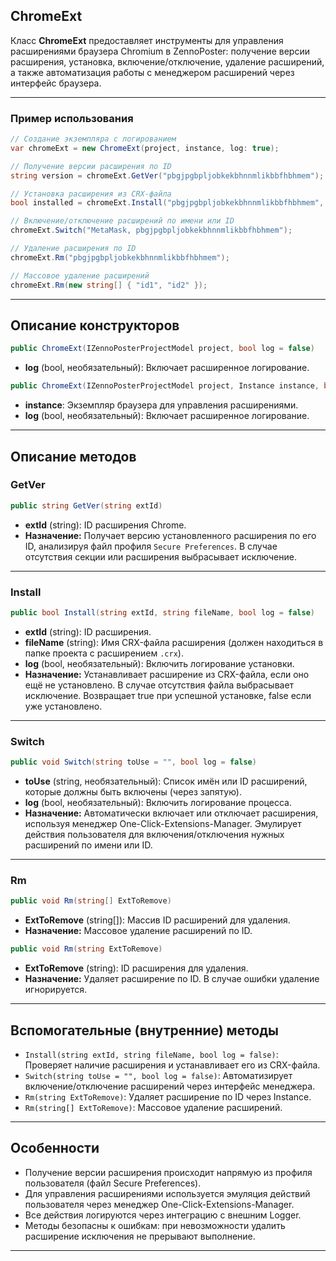

## ChromeExt

Класс **ChromeExt** предоставляет инструменты для управления расширениями браузера Chromium в ZennoPoster: получение версии расширения, установка, включение/отключение, удаление расширений, а также автоматизация работы с менеджером расширений через интерфейс браузера.

---

### Пример использования

```csharp
// Создание экземпляра с логированием
var chromeExt = new ChromeExt(project, instance, log: true);

// Получение версии расширения по ID
string version = chromeExt.GetVer("pbgjpgbpljobkekbhnnmlikbbfhbhmem");

// Установка расширения из CRX-файла
bool installed = chromeExt.Install("pbgjpgbpljobkekbhnnmlikbbfhbhmem", "One-Click-Extensions-Manager.crx");

// Включение/отключение расширений по имени или ID
chromeExt.Switch("MetaMask, pbgjpgbpljobkekbhnnmlikbbfhbhmem");

// Удаление расширения по ID
chromeExt.Rm("pbgjpgbpljobkekbhnnmlikbbfhbhmem");

// Массовое удаление расширений
chromeExt.Rm(new string[] { "id1", "id2" });
```


---

## Описание конструкторов

```csharp
public ChromeExt(IZennoPosterProjectModel project, bool log = false)
```

- **log** (bool, необязательный): Включает расширенное логирование.

```csharp
public ChromeExt(IZennoPosterProjectModel project, Instance instance, bool log = false)
```

- **instance**: Экземпляр браузера для управления расширениями.
- **log** (bool, необязательный): Включает расширенное логирование.

---

## Описание методов

### GetVer

```csharp
public string GetVer(string extId)
```

- **extId** (string): ID расширения Chrome.
- **Назначение:**
Получает версию установленного расширения по его ID, анализируя файл профиля `Secure Preferences`.
В случае отсутствия секции или расширения выбрасывает исключение.

---

### Install

```csharp
public bool Install(string extId, string fileName, bool log = false)
```

- **extId** (string): ID расширения.
- **fileName** (string): Имя CRX-файла расширения (должен находиться в папке проекта с расширением `.crx`).
- **log** (bool, необязательный): Включить логирование установки.
- **Назначение:**
Устанавливает расширение из CRX-файла, если оно ещё не установлено.
В случае отсутствия файла выбрасывает исключение.
Возвращает true при успешной установке, false если уже установлено.

---

### Switch

```csharp
public void Switch(string toUse = "", bool log = false)
```

- **toUse** (string, необязательный): Список имён или ID расширений, которые должны быть включены (через запятую).
- **log** (bool, необязательный): Включить логирование процесса.
- **Назначение:**
Автоматически включает или отключает расширения, используя менеджер One-Click-Extensions-Manager.
Эмулирует действия пользователя для включения/отключения нужных расширений по имени или ID.

---

### Rm

```csharp
public void Rm(string[] ExtToRemove)
```

- **ExtToRemove** (string[]): Массив ID расширений для удаления.
- **Назначение:**
Массовое удаление расширений по ID.

```csharp
public void Rm(string ExtToRemove)
```

- **ExtToRemove** (string): ID расширения для удаления.
- **Назначение:**
Удаляет расширение по ID. В случае ошибки удаление игнорируется.

---

## Вспомогательные (внутренние) методы

- `Install(string extId, string fileName, bool log = false)`: Проверяет наличие расширения и устанавливает его из CRX-файла.
- `Switch(string toUse = "", bool log = false)`: Автоматизирует включение/отключение расширений через интерфейс менеджера.
- `Rm(string ExtToRemove)`: Удаляет расширение по ID через Instance.
- `Rm(string[] ExtToRemove)`: Массовое удаление расширений.

---

## Особенности

- Получение версии расширения происходит напрямую из профиля пользователя (файл Secure Preferences).
- Для управления расширениями используется эмуляция действий пользователя через менеджер One-Click-Extensions-Manager.
- Все действия логируются через интеграцию с внешним Logger.
- Методы безопасны к ошибкам: при невозможности удалить расширение исключения не прерывают выполнение.

---

